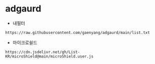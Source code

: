 # adgaurd
* 내필터
```
https://raw.githubusercontent.com/gaenyang/adgaurd/main/list.txt
```

* 마이크로쉴드
```
https://cdn.jsdelivr.net/gh/List-KR/microShield@main/microShield.user.js
```

